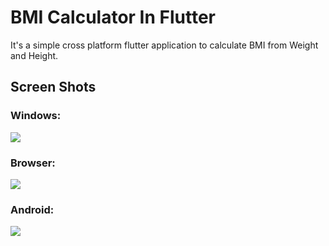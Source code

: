 # BMI Calculator In Flutter

It's a simple cross platform flutter application to calculate BMI from Weight and Height.

## Screen Shots

### Windows:

<img src="https://github.com/Muneeb-Ahmad-Ch/flutter_bmi_calculator/blob/master/screenshots/win.jpg"  />

### Browser:

<img src="https://github.com/Muneeb-Ahmad-Ch/flutter_bmi_calculator/blob/master/screenshots/web.jpg"  />


### Android:

<img src="https://github.com/Muneeb-Ahmad-Ch/flutter_bmi_calculator/blob/master/screenshots/mob.jpg"  />

